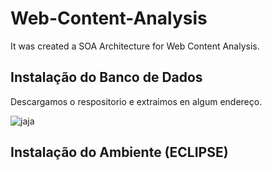 # Web-Content-Analysis
It was created a SOA Architecture  for   Web Content Analysis. 

## Instalação do Banco de Dados 

Descargamos o respositorio e extraimos en algum endereço.

![jaja](img/download.png)



## Instalação do Ambiente (ECLIPSE)
